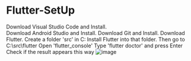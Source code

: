 # Flutter-SetUp
Download Visual Studio Code and Install. <br/>
Download Android Studio and Install.
Download Git and Install.
Download Flutter.
Create a folder 'src' in C:
Install Flutter into that folder.
Then go to C:\src\flutter
Open 'flutter_console'
Type 'flutter doctor' and press Enter
Check if the result appears this way ![image](https://user-images.githubusercontent.com/52213710/115967392-07b1ed80-a550-11eb-9352-7976c6fdeb9d.png)
